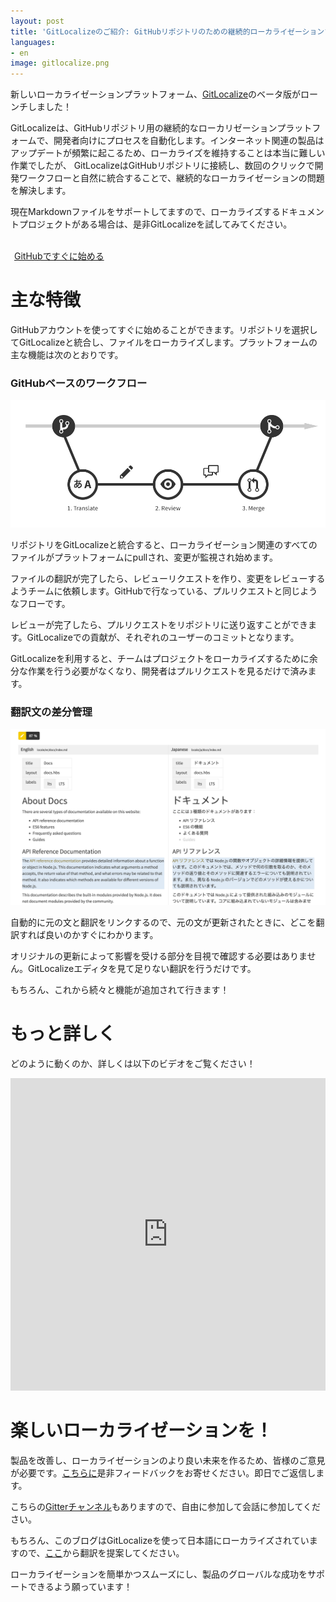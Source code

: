 ```yaml
---
layout: post
title: 'GitLocalizeのご紹介: GitHubリポジトリのための継続的ローカライゼーションツール'
languages:
- en
image: gitlocalize.png
---
```


新しいローカライゼーションプラットフォーム、[GitLocalize](https://gitlocalize.com)のベータ版がローンチしました！

GitLocalizeは、GitHubリポジトリ用の継続的なローカリゼーションプラットフォームで、開発者向けにプロセスを自動化します。インターネット関連の製品はアップデートが頻繁に起こるため、ローカライズを維持することは本当に難しい作業でしたが、 GitLocalizeはGitHubリポジトリに接続し、数回のクリックで開発ワークフローと自然に統合することで、継続的なローカライゼーションの問題を解決します。

現在Markdownファイルをサポートしてますので、ローカライズするドキュメントプロジェクトがある場合は、是非GitLocalizeを試してみてください。

<a class="btn btn-hero" href="https://gitlocalize.com/auth/github"><br>  <i class="fa fa-github"></i><span style="margin-left: 6px;">GitHubですぐに始める</span></a>

# 主な特徴

GitHubアカウントを使ってすぐに始めることができます。リポジトリを選択してGitLocalizeと統合し、ファイルをローカライズします。プラットフォームの主な機能は次のとおりです。

### GitHubベースのワークフロー

![GitHub based workflow](/img/flow.png)

リポジトリをGitLocalizeと統合すると、ローカライゼーション関連のすべてのファイルがプラットフォームにpullされ、変更が監視され始めます。

ファイルの翻訳が完了したら、レビューリクエストを作り、変更をレビューするようチームに依頼します。GitHubで行なっている、プルリクエストと同じようなフローです。

レビューが完了したら、プルリクエストをリポジトリに送り返すことができます。GitLocalizeでの貢献が、それぞれのユーザーのコミットとなります。

GitLocalizeを利用すると、チームはプロジェクトをローカライズするために余分な作業を行う必要がなくなり、開発者はプルリクエストを見るだけで済みます。

### 翻訳文の差分管理

![Diff management](/img/diff_management.png)

自動的に元の文と翻訳をリンクするので、元の文が更新されたときに、どこを翻訳すれば良いのかすぐにわかります。

オリジナルの更新によって影響を受ける部分を目視で確認する必要はありません。GitLocalizeエディタを見て足りない翻訳を行うだけです。

もちろん、これから続々と機能が追加されて行きます！

# もっと詳しく

どのように動くのか、詳しくは以下のビデオをご覧ください！


<iframe src="https://www.youtube.com/embed/b09LDukIJiU" frameborder="0" allowfullscreen style="width: 100%; height: 500px"></iframe>


# 楽しいローカライゼーションを！

製品を改善し、ローカライゼーションのより良い未来を作るため、皆様のご意見が必要です。[こちらに](https://gitlocalize.com/inquiries/new)是非フィードバックをお寄せください。即日でご返信します。

こちらの[Gitterチャンネル](https://gitter.im/gitlocalize/Lobby?utm_source=share-link&utm_medium=link&utm_campaign=share-link)もありますので、自由に参加して会話に参加してください。

もちろん、このブログはGitLocalizeを使って日本語にローカライズされていますので、[ここ](https://gitlocalize.com/repo/78)から翻訳を提案してください。

ローカライゼーションを簡単かつスムーズにし、製品のグローバルな成功をサポートできるよう願っています！

